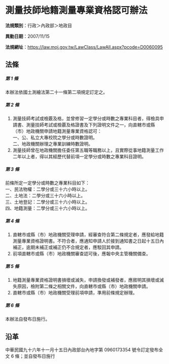 # 測量技師地籍測量專業資格認可辦法



**法規類別**：行政＞內政部＞地政目

**異動日期**：2007/11/15  

**法規網址**：https://law.moj.gov.tw/LawClass/LawAll.aspx?pcode=D0060095



## 法條
##### 第 1 條
本辦法依國土測繪法第二十一條第二項規定訂定之。

##### 第 2 條
1. 測量技師考試或檢覈及格，並曾修習一定學分或時數之專業科目者，得檢具申請書、測量技師考試或檢覈及格證書及下列證明文件之一，向直轄市或縣（市）地政機關申請地籍測量專業資格認可：  
一、公、私立大專校院之學分或時數證明。  
二、地政機關辦理之專業訓練時數證明。
1. 測量技師曾在地政機關擔任委任第五職等職務以上，且實際從事地籍測量工作二年以上者，得以其經歷代替前項一定學分或時數之專業科目證明。

##### 第 3 條
前條所定一定學分或時數之專業科目如下：  
一、民法物權：二學分或三十六小時以上。  
二、土地法：二學分或三十六小時以上。  
三、土地登記：二學分或三十六小時以上。  
四、地籍測量：二學分或三十六小時以上。

##### 第 4 條
1. 直轄市或縣（市）地政機關受理申請，經審查符合第二條規定者，應發給地籍測量專業資格證明書。不符合者，應通知申請人於接到通知書之日起十五日內補正，逾期未補正或補正仍不合規定者，應駁回其申請。
1. 前項直轄市或縣（市）地政機關審查認可後，應報中央主管機關備查。

##### 第 5 條
1. 地籍測量專業資格證明書損壞或滅失，申請換發或補發者，應敘明其損壞或滅失原因，檢附第二條之相關文件，向直轄市或縣（市）地政機關申請。
1. 直轄市或縣（市）地政機關受理前項申請，準用前條規定辦理。

##### 第 6 條
本辦法自發布日施行。

## 沿革
中華民國九十六年十一月十五日內政部台內地字第 0960173354 號令訂定發布全文 6  條；並自發布日施行                              
